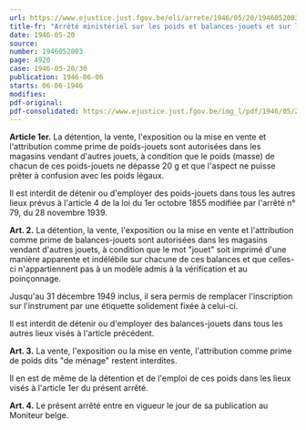 ```yaml
---
url: https://www.ejustice.just.fgov.be/eli/arrete/1946/05/20/1946052003/justel
title-fr: "Arrêté ministériel sur les poids et balances-jouets et sur les poids dits "de ménage""
date: 1946-05-20
source:
number: 1946052003
page: 4920
case: 1946-05-20/30
publication: 1946-06-06
starts: 06-06-1946
modifies:
pdf-original:
pdf-consolidated: https://www.ejustice.just.fgov.be/img_l/pdf/1946/05/20/1946052003_F.pdf
---
```


**Article 1er.** La détention, la vente, l'exposition ou la mise en vente et l'attribution comme prime de poids-jouets sont autorisées dans les magasins vendant d'autres jouets, à condition que le poids (masse) de chacun de ces poids-jouets ne dépasse 20 g et que l'aspect ne puisse prêter à confusion avec les poids légaux.

Il est interdit de détenir ou d'employer des poids-jouets dans tous les autres lieux prévus à l'article 4 de la loi du 1er octobre 1855 modifiée par l'arrêté n° 79, du 28 novembre 1939.

**Art. 2.** La détention, la vente, l'exposition ou la mise en vente et l'attribution comme prime de balances-jouets sont autorisées dans les magasins vendant d'autres jouets, à condition que le mot "jouet" soit imprimé d'une manière apparente et indélébile sur chacune de ces balances et que celles-ci n'appartiennent pas à un modèle admis à la vérification et au poinçonnage.

Jusqu'au 31 décembre 1949 inclus, il sera permis de remplacer l'inscription sur l'instrument par une étiquette solidement fixée à celui-ci.

Il est interdit de détenir ou d'employer des balances-jouets dans tous les autres lieux visés à l'article précédent.

**Art. 3.** La vente, l'exposition ou la mise en vente, l'attribution comme prime de poids dits "de ménage" restent interdites.

Il en est de même de la détention et de l'emploi de ces poids dans les lieux visés à l'article 1er du présent arrêté.

**Art. 4.** Le présent arrêté entre en vigueur le jour de sa publication au Moniteur belge.
